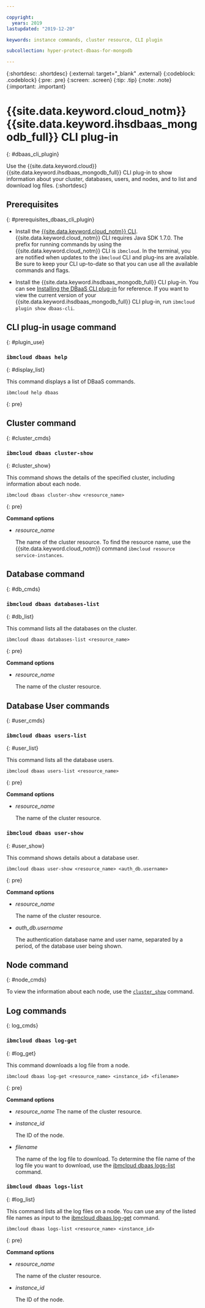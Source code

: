 ```yaml
---

copyright:
  years: 2019
lastupdated: "2019-12-20"

keywords: instance commands, cluster resource, CLI plugin

subcollection: hyper-protect-dbaas-for-mongodb

---
```


{:shortdesc: .shortdesc}
{:external: target="_blank" .external}
{:codeblock: .codeblock}
{:pre: .pre}
{:screen: .screen}
{:tip: .tip}
{:note: .note}
{:important: .important}

# {{site.data.keyword.cloud_notm}} {{site.data.keyword.ihsdbaas_mongodb_full}} CLI plug-in
{: #dbaas_cli_plugin}

Use the {{site.data.keyword.cloud}} {{site.data.keyword.ihsdbaas_mongodb_full}} CLI plug-in to show information about your cluster, databases, users, and nodes, and to list and download log files.
{:shortdesc}

## Prerequisites
{: #prerequisites_dbaas_cli_plugin}

- Install the [{{site.data.keyword.cloud_notm}} CLI](/docs/cli?topic=cloud-cli-getting-started). {{site.data.keyword.cloud_notm}} CLI requires Java SDK 1.7.0. The prefix for running commands by using the {{site.data.keyword.cloud_notm}} CLI is `ibmcloud`. In the terminal, you are notified when updates to the `ibmcloud` CLI and plug-ins are available. Be sure to keep your CLI up-to-date so that you can use all the available commands and flags.

- Install the {{site.data.keyword.ihsdbaas_mongodb_full}} CLI plug-in. You can see [Installing the DBaaS CLI plug-in](/docs/hyper-protect-dbaas-for-mongodb?topic=hyper-protect-dbaas-for-mongodb-install-dbaas-cli-plugin) for reference. If you want to view the current version of your {{site.data.keyword.ihsdbaas_mongodb_full}}
CLI plug-in, run `ibmcloud plugin show dbaas-cli`.

## CLI plug-in usage command
{: #plugin_use}

### `ibmcloud dbaas help`
{: #display_list}

This command displays a list of DBaaS commands.

```
ibmcloud help dbaas
```
{: pre}

## Cluster command
{: #cluster_cmds}

### `ibmcloud dbaas cluster-show`
{: #cluster_show}

This command shows the details of the specified cluster, including information about each node.  

```
ibmcloud dbaas cluster-show <resource_name>
```
{: pre}

**Command options**

- *resource_name*

  The name of the cluster resource. To find the resource name, use the {{site.data.keyword.cloud_notm}} command `ibmcloud resource service-instances`.

## Database command
{: #db_cmds}

### `ibmcloud dbaas databases-list`
{: #db_list}

This command lists all the databases on the cluster.

```
ibmcloud dbaas databases-list <resource_name>
```
{: pre}

**Command options**

- *resource_name*

  The name of the cluster resource.

## Database User commands
{: #user_cmds}

### `ibmcloud dbaas users-list`
{: #user_list}

This command lists all the database users.

```
ibmcloud dbaas users-list <resource_name>
```
{: pre}

**Command options**

- *resource_name*

  The name of the cluster resource.

### `ibmcloud dbaas user-show`
{: #user_show}

This command shows details about a database user.

```
ibmcloud dbaas user-show <resource_name> <auth_db.username>
```
{: pre}

**Command options**

- *resource_name*

  The name of the cluster resource.

- *auth_db.username*

  The authentication database name and user name, separated by a period, of the database user being shown.

## Node command
{: #node_cmds}

To view the information about each node, use the [`cluster_show`](#cluster_show) command.

## Log commands
{: log_cmds}

### `ibmcloud dbaas log-get`
{: #log_get}

This command downloads a log file from a node.

```
ibmcloud dbaas log-get <resource_name> <instance_id> <filename>
```
{: pre}

**Command options**

- *resource_name*
  The name of the cluster resource.

- *instance_id*

  The ID of the node.

- *filename*

  The name of the log file to download. To determine the file name of the log file you want to download, use the [ibmcloud dbaas logs-list](#log_list) command.

### `ibmcloud dbaas logs-list`
{: #log_list}

This command lists all the log files on a node. You can use any of the listed file names as input to the [ibmcloud dbaas log-get](#log_get) command.

```
ibmcloud dbaas logs-list <resource_name> <instance_id>
```
{: pre}

**Command options**

- *resource_name*

  The name of the cluster resource.

- *instance_id*

  The ID of the node.
